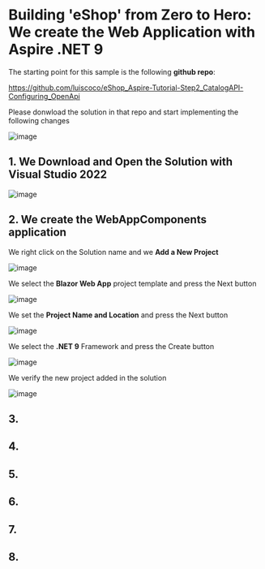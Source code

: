 # Building 'eShop' from Zero to Hero: We create the Web Application with Aspire .NET 9

The starting point for this sample is the following **github repo**:

https://github.com/luiscoco/eShop_Aspire-Tutorial-Step2_CatalogAPI-Configuring_OpenApi

Please donwload the solution in that repo and start implementing the following changes

![image](https://github.com/user-attachments/assets/1c9d510c-827c-4660-a29a-a27666bd8b31)

## 1. We Download and Open the Solution with Visual Studio 2022

![image](https://github.com/user-attachments/assets/eee32d0d-ddfa-474b-99e4-85283ac2030e)

## 2. We create the WebAppComponents application 

We right click on the Solution name and we **Add a New Project**

![image](https://github.com/user-attachments/assets/9e8770b5-61c3-4bac-95bd-8ffd1c154a2f)

We select the **Blazor Web App** project template and press the Next button 

![image](https://github.com/user-attachments/assets/df365ec2-fb1d-4c24-8079-2ff777b830ef)

We set the **Project Name and Location** and press the Next button 

![image](https://github.com/user-attachments/assets/77517150-8091-4e6d-ba8a-957600fabdab)

We select the **.NET 9** Framework and press the Create button

![image](https://github.com/user-attachments/assets/48183b0e-6eca-4e3a-812c-763e9716eb13)

We verify the new project added in the solution

![image](https://github.com/user-attachments/assets/6d334da8-87ff-4d40-a2e1-4ac895915ac1)

## 3.



## 4.



## 5.



## 6. 



## 7. 




## 8.




